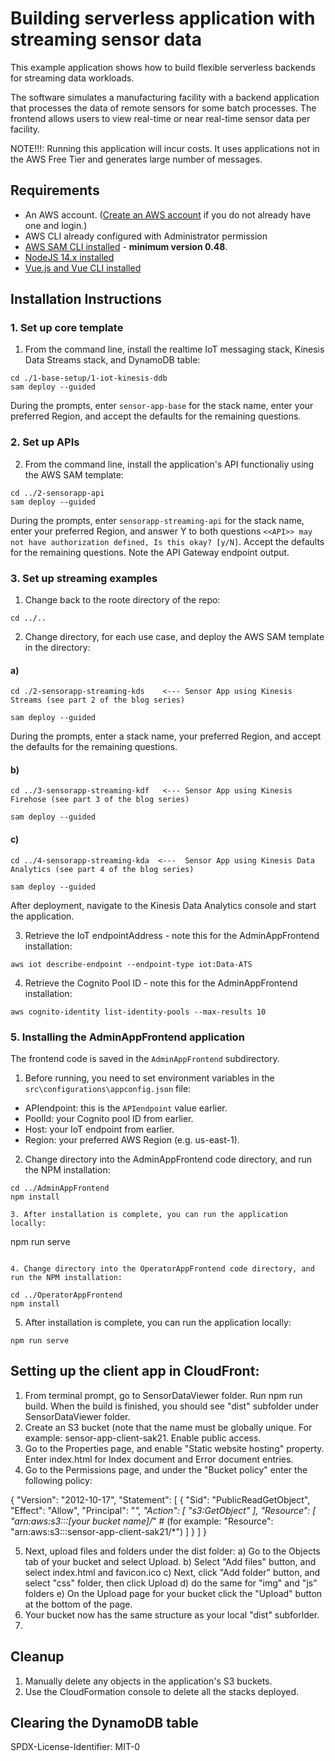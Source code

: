 # Building serverless application with streaming sensor data

This example application shows how to build flexible serverless backends for streaming data workloads.

The software simulates a manufacturing facility with a backend application that processes the data of remote sensors for some batch processes.
The frontend allows users to view real-time or near real-time sensor data per facility.

NOTE!!!: Running this application will incur costs. It uses applications not in the AWS Free Tier and generates large number of messages.

## Requirements

- An AWS account. ([Create an AWS account](https://portal.aws.amazon.com/gp/aws/developer/registration/index.html) if you do not already have one and login.)
- AWS CLI already configured with Administrator permission
- [AWS SAM CLI installed](https://docs.aws.amazon.com/serverless-application-model/latest/developerguide/serverless-sam-cli-install.html) - **minimum version 0.48**.
- [NodeJS 14.x installed](https://nodejs.org/en/download/)
- [Vue.js and Vue CLI installed](https://vuejs.org/v2/guide/installation.html)

## Installation Instructions

### 1. Set up core template

1. From the command line, install the realtime IoT messaging stack, Kinesis Data Streams stack, and DynamoDB table:

```
cd ./1-base-setup/1-iot-kinesis-ddb
sam deploy --guided
```

During the prompts, enter `sensor-app-base` for the stack name, enter your preferred Region, and accept the defaults for the remaining questions.

### 2. Set up APIs

2. From the command line, install the application's API functionaliy using the AWS SAM template:

```
cd ../2-sensorapp-api
sam deploy --guided
```

During the prompts, enter `sensorapp-streaming-api` for the stack name, enter your preferred Region, and answer Y to both questions `<<API>> may not have authorization defined, Is this okay? [y/N]`. Accept the defaults for the remaining questions. Note the API Gateway endpoint output.

### 3. Set up streaming examples

1. Change back to the roote directory of the repo:

```
cd ../..
```

2. Change directory, for each use case, and deploy the AWS SAM template in the directory:

#### a)

```
cd ./2-sensorapp-streaming-kds    <--- Sensor App using Kinesis Streams (see part 2 of the blog series)
```

```
sam deploy --guided
```

During the prompts, enter a stack name, your preferred Region, and accept the defaults for the remaining questions.

#### b)

```
cd ../3-sensorapp-streaming-kdf   <--- Sensor App using Kinesis Firehose (see part 3 of the blog series)
```

```
sam deploy --guided
```

#### c)

```
cd ../4-sensorapp-streaming-kda  <---  Sensor App using Kinesis Data Analytics (see part 4 of the blog series)
```

```
sam deploy --guided
```

After deployment, navigate to the Kinesis Data Analytics console and start the application.

3. Retrieve the IoT endpointAddress - note this for the AdminAppFrontend installation:

```
aws iot describe-endpoint --endpoint-type iot:Data-ATS
```

4. Retrieve the Cognito Pool ID - note this for the AdminAppFrontend installation:

```
aws cognito-identity list-identity-pools --max-results 10
```

### 5. Installing the AdminAppFrontend application

The frontend code is saved in the `AdminAppFrontend` subdirectory.

1. Before running, you need to set environment variables in the `src\configurations\appconfig.json` file:

- APIendpoint: this is the `APIendpoint` value earlier.
- PoolId: your Cognito pool ID from earlier.
- Host: your IoT endpoint from earlier.
- Region: your preferred AWS Region (e.g. us-east-1).

2. Change directory into the AdminAppFrontend code directory, and run the NPM installation:

```
cd ../AdminAppFrontend
npm install

3. After installation is complete, you can run the application locally:
```

npm run serve

```

4. Change directory into the OperatorAppFrontend code directory, and run the NPM installation:

cd ../OperatorAppFrontend
npm install
```

5. After installation is complete, you can run the application locally:

```
npm run serve
```

## Setting up the client app in CloudFront:

1. From terminal prompt, go to SensorDataViewer folder. Run npm run build. When the build is finished, you should see "dist" subfolder under SensorDataViewer folder.
2. Create an S3 bucket (note that the name must be globally unique. For example: sensor-app-client-sak21. Enable public access.
3. Go to the Properties page, and enable "Static website hosting" property. Enter index.html for Index document and Error document entries.
4. Go to the Permissions page, and under the "Bucket policy" enter the following policy:

{
"Version": "2012-10-17",
"Statement": [
{
"Sid": "PublicReadGetObject",
"Effect": "Allow",
"Principal": "_",
"Action": [
"s3:GetObject"
],
"Resource": [
"arn:aws:s3:::[your bucket name]/_" # (for example: "Resource": "arn:aws:s3:::sensor-app-client-sak21/\*")
]
}
]
}

5. Next, upload files and folders under the dist folder:
   a) Go to the Objects tab of your bucket and select Upload.
   b) Select "Add files" button, and select index.html and favicon.ico
   c) Next, click "Add folder" button, and select "css" folder, then click Upload
   d) do the same for "img" and "js" folders
   e) On the Upload page for your bucket click the "Upload" button at the bottom of the page.
6. Your bucket now has the same structure as your local "dist" subforlder.
7.

## Cleanup

1. Manually delete any objects in the application's S3 buckets.
2. Use the CloudFormation console to delete all the stacks deployed.

## Clearing the DynamoDB table

SPDX-License-Identifier: MIT-0
